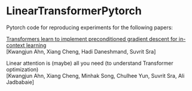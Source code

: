# LinearTransformerPytorch
Pytorch code for reproducing experiments for the following papers:

[Transformers learn to implement preconditioned gradient descent for in-context learning](https://arxiv.org/abs/2306.00297)  
[Kwangjun Ahn, Xiang Cheng, Hadi Daneshmand, Suvrit Sra]

Linear attention is (maybe) all you need (to understand Transformer optimization)  
[Kwangjun Ahn, Xiang Cheng, Minhak Song, Chulhee Yun, Suvrit Sra, Ali Jadbabaie]
